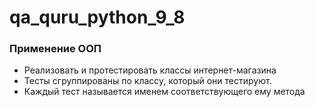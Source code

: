 # qa_quru_python_9_8

### Применение ООП
* Реализовать и протестировать классы интернет-магазина
* Тесты сгруппированы по классу, который они тестируют.
* Каждый тест называется именем соответствующего ему метода